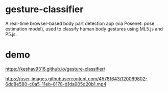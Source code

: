 # gesture-classifier
A real-time browser-based body part detection app (via Posenet: pose estimation model), used to classify human body gestures using ML5.js and P5.js.

# demo
https://keshav9316.github.io/gesture-classifier/


https://user-images.githubusercontent.com/45781643/120069802-6dd8e580-c0a5-11eb-8178-d1da905d20b1.mp4



